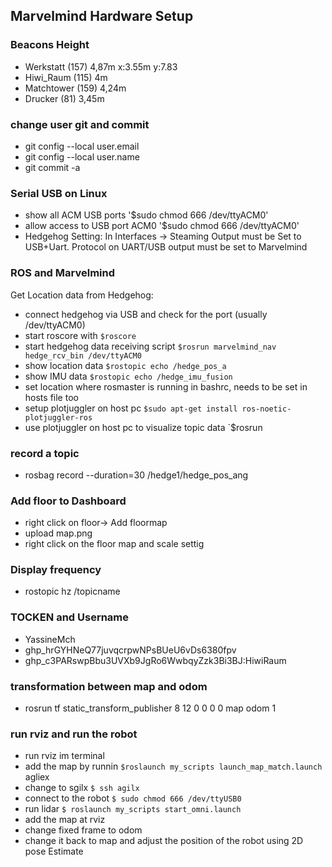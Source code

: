 ## Marvelmind Hardware Setup 
### Beacons Height 
* Werkstatt (157) 4,87m x:3.55m y:7.83
* Hiwi_Raum (115) 4m
* Matchtower (159) 4,24m
* Drucker (81) 3,45m

### change user git and commit
* git config --local user.email
* git config --local user.name
* git commit -a

### Serial USB on Linux 
 * show all ACM USB ports '$sudo chmod 666 /dev/ttyACM0'
 * allow access to USB port ACM0 '$sudo chmod 666 /dev/ttyACM0'
 * Hedgehog Setting: In Interfaces -> Steaming Output must be Set to USB+Uart. Protocol on UART/USB output must be set to Marvelmind

### ROS and Marvelmind
Get Location data from Hedgehog:
* connect hedgehog via USB and check for the port (usually /dev/ttyACM0)
* start roscore with `$roscore`
* start hedgehog data receiving script `$rosrun marvelmind_nav hedge_rcv_bin /dev/ttyACM0`
* show location data `$rostopic echo /hedge_pos_a`
* show IMU data `$rostopic echo /hedge_imu_fusion`
* set location where rosmaster is running in bashrc, needs to be set in hosts file too
* setup plotjuggler on host pc `$sudo apt-get install ros-noetic-plotjuggler-ros`
* use plotjuggler on host pc to visualize topic data `$rosrun 

### record a topic 

* rosbag record --duration=30 /hedge1/hedge_pos_ang

 
### Add floor to Dashboard 
* right click on floor-> Add floormap
* upload map.png
* right click on the floor map and scale settig  

### Display frequency 
* rostopic hz /topicname

### TOCKEN and Username
* YassineMch
* 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 
* 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:HiwiRaum

### transformation between map and odom
* rosrun tf static_transform_publisher 8 12 0 0 0 0 map odom 1

### run rviz and run the robot 
* run rviz im terminal 
* add the map by runnin `$roslaunch my_scripts launch_map_match.launch ` agliex
* change to sgilx `$ ssh agilx`
* connect to the robot `$ sudo chmod 666 /dev/ttyUSB0`
* run lidar `$ roslaunch my_scripts start_omni.launch`
* add the map at rviz 
* change fixed frame to odom
* change it back to map and adjust the position of the robot using 2D pose Estimate
